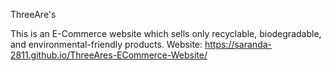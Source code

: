 ThreeAre's  

This is an E-Commerce website which sells only recyclable, biodegradable, and environmental-friendly products.
Website: https://saranda-2811.github.io/ThreeAres-ECommerce-Website/

